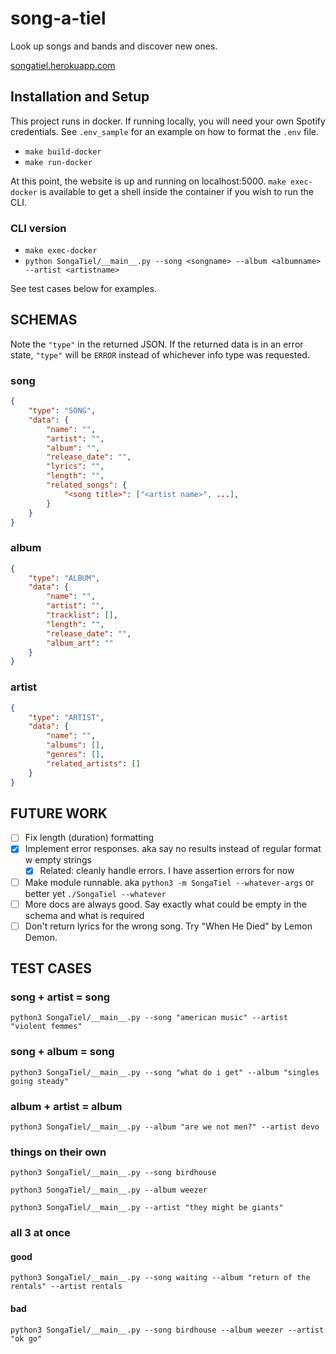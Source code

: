# song-a-tiel
Look up songs and bands and discover new ones.

[songatiel.herokuapp.com](https://songatiel.herokuapp.com)

## Installation and Setup
This project runs in docker. If running locally, you will need your own Spotify credentials. See `.env_sample` for an example on how to format the `.env` file.

- `make build-docker`
- `make run-docker`

At this point, the website is up and running on localhost:5000.
`make exec-docker` is available to get a shell inside the container if you wish to run the CLI.

### CLI version
- `make exec-docker`
- `python SongaTiel/__main__.py --song <songname> --album <albumname> --artist <artistname>`

See test cases below for examples.

## SCHEMAS
Note the `"type"` in the returned JSON. If the returned data is in an error state, `"type"` will be `ERROR` instead of whichever info type was requested.
### song
```JSON
{
    "type": "SONG",
    "data": {
        "name": "",
        "artist": "",
        "album": "",
        "release_date": "",
        "lyrics": "",
        "length": "",
        "related_songs": {
            "<song title>": ["<artist name>", ...],
        }
    }
}
```
### album
```JSON
{
    "type": "ALBUM",
    "data": {
        "name": "",
        "artist": "",
        "tracklist": [],
        "length": "",
        "release_date": "",
        "album_art": ""
    }
}
```
### artist
```JSON
{
    "type": "ARTIST",
    "data": {
        "name": "",
        "albums": [],
        "genres": [],
        "related_artists": []
    }
}
```

## FUTURE WORK
- [ ] Fix length (duration) formatting
- [X] Implement error responses. aka say no results instead of regular format w empty strings
    - [X] Related: cleanly handle errors. I have assertion errors for now
- [ ] Make module runnable. aka `python3 -m SongaTiel --whatever-args` or better yet `./SongaTiel --whatever`
- [ ] More docs are always good. Say exactly what could be empty in the schema and what is required
- [ ] Don't return lyrics for the wrong song. Try "When He Died" by Lemon Demon.

## TEST CASES
### song + artist = song
`python3 SongaTiel/__main__.py --song "american music" --artist "violent femmes"`
### song + album = song
`python3 SongaTiel/__main__.py --song "what do i get" --album "singles going steady"`
### album + artist = album
`python3 SongaTiel/__main__.py --album "are we not men?" --artist devo`
### things on their own
`python3 SongaTiel/__main__.py --song birdhouse`

`python3 SongaTiel/__main__.py --album weezer`

`python3 SongaTiel/__main__.py --artist "they might be giants"`
### all 3 at once
#### good
`python3 SongaTiel/__main__.py --song waiting --album "return of the rentals" --artist rentals`
#### bad
`python3 SongaTiel/__main__.py --song birdhouse --album weezer --artist "ok go"`

